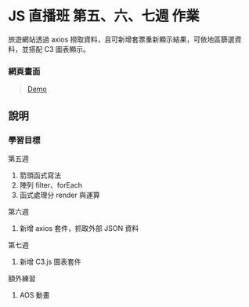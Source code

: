 # JS 直播班 第五、六、七週 作業

旅遊網站透過 axios 撈取資料，且可新增套票重新顯示結果，可依地區篩選資料，並搭配 C3 圖表顯示。

### 網頁畫面

> [Demo](https://kumashow.github.io/Lets_Travel/)

## 說明

### 學習目標

第五週

1. 箭頭函式寫法
2. 陣列 filter、forEach
3. 函式處理分 render 與運算

第六週

1. 新增 axios 套件，抓取外部 JSON 資料

第七週

1. 新增 C3.js 圖表套件

額外練習

1. AOS 動畫

